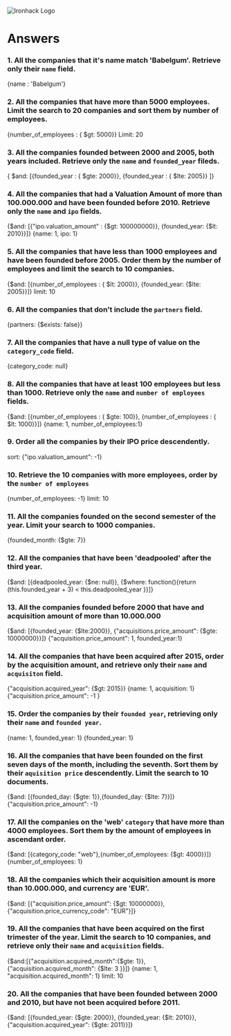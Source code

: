 ![Ironhack Logo](https://i.imgur.com/1QgrNNw.png)

# Answers

### 1. All the companies that it's name match 'Babelgum'. Retrieve only their `name` field.

{name : 'Babelgum'}

### 2. All the companies that have more than 5000 employees. Limit the search to 20 companies and sort them by **number of employees**.

{number_of_employees : { \$gt: 5000}}
Limit: 20

### 3. All the companies founded between 2000 and 2005, both years included. Retrieve only the `name` and `founded_year` fileds.

{ $and: [{founded_year : { $gte: 2000}}, {founded_year : { \$lte: 2005}} ]}

### 4. All the companies that had a Valuation Amount of more than 100.000.000 and have been founded before 2010. Retrieve only the `name` and `ipo` fields.

{$and: [{"ipo.valuation_amount" : {$gt: 100000000}}, {founded_year: {\$lt: 2010}}]}
{name: 1, ipo: 1}

### 5. All the companies that have less than 1000 employees and have been founded before 2005. Order them by the number of employees and limit the search to 10 companies.

{$and: [{number_of_employees : { $lt: 2000}}, {founded_year: {\$lte: 2005}}]}
limit: 10

### 6. All the companies that don't include the `partners` field.

{partners: {\$exists: false}}

### 7. All the companies that have a null type of value on the `category_code` field.

{category_code: null}

### 8. All the companies that have at least 100 employees but less than 1000. Retrieve only the `name` and `number of employees` fields.

{$and: [{number_of_employees : { $gte: 100}}, {number_of_employees : { \$lt: 1000}}]}
{name: 1, number_of_employees:1}

### 9. Order all the companies by their IPO price descendently.

sort: {"ipo.valuation_amount": -1}

### 10. Retrieve the 10 companies with more employees, order by the `number of employees`

{number_of_employees: -1}
limit: 10

### 11. All the companies founded on the second semester of the year. Limit your search to 1000 companies.

{founded_month: {\$gte: 7}}

### 12. All the companies that have been 'deadpooled' after the third year.

{$and: [{deadpooled_year: {$ne: null}}, {\$where: function(){return (this.founded_year + 3) < this.deadpooled_year }}]}

### 13. All the companies founded before 2000 that have and acquisition amount of more than 10.000.000

{$and: [{founded_year: {$lte:2000}}, {"acquisitions.price_amount": {\$gte: 10000000}}]}
{"acquisition.price_amount": 1, founded_year:1}

### 14. All the companies that have been acquired after 2015, order by the acquisition amount, and retrieve only their `name` and `acquisiton` field.

{"acquisition.acquired_year": {\$gt: 2015}}
{name: 1, acquisition: 1}
{"acquisition.price_amount": -1 }

### 15. Order the companies by their `founded year`, retrieving only their `name` and `founded year`.

{name: 1, founded_year: 1}
{founded_year: 1}

### 16. All the companies that have been founded on the first seven days of the month, including the seventh. Sort them by their `aquisition price` descendently. Limit the search to 10 documents.

{$and: [{founded_day: {$gte: 1}},{founded_day: {\$lte: 7}}]}
{"acquisition.price_amount": -1}

### 17. All the companies on the 'web' `category` that have more than 4000 employees. Sort them by the amount of employees in ascendant order.

{$and: [{category_code: "web"},{number_of_employees: {$gt: 4000}}]}
{number_of_employees: 1}

### 18. All the companies which their acquisition amount is more than 10.000.000, and currency are 'EUR'.

{$and: [{"acquisition.price_amount": {$gt: 10000000}},{"acquisition.price_currency_code": "EUR"}]}

### 19. All the companies that have been acquired on the first trimester of the year. Limit the search to 10 companies, and retrieve only their `name` and `acquisition` fields.

{$and:[{"acquisition.acquired_month":{$gte: 1}}, {"acquisition.acquired_month": {\$lte: 3 }}]}
{name: 1, "acquisition.acquired_month": 1}
limit: 10

### 20. All the companies that have been founded between 2000 and 2010, but have not been acquired before 2011.

{$and: [{founded_year: {$gte: 2000}}, {founded_year: {$lt: 2010}}, {"acquisition.acquired_year": {$gte: 2011}}]}
